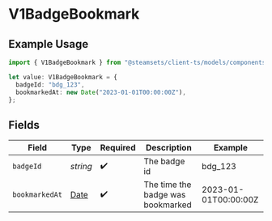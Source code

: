 # V1BadgeBookmark

## Example Usage

```typescript
import { V1BadgeBookmark } from "@steamsets/client-ts/models/components";

let value: V1BadgeBookmark = {
  badgeId: "bdg_123",
  bookmarkedAt: new Date("2023-01-01T00:00:00Z"),
};
```

## Fields

| Field                                                                                         | Type                                                                                          | Required                                                                                      | Description                                                                                   | Example                                                                                       |
| --------------------------------------------------------------------------------------------- | --------------------------------------------------------------------------------------------- | --------------------------------------------------------------------------------------------- | --------------------------------------------------------------------------------------------- | --------------------------------------------------------------------------------------------- |
| `badgeId`                                                                                     | *string*                                                                                      | :heavy_check_mark:                                                                            | The badge id                                                                                  | bdg_123                                                                                       |
| `bookmarkedAt`                                                                                | [Date](https://developer.mozilla.org/en-US/docs/Web/JavaScript/Reference/Global_Objects/Date) | :heavy_check_mark:                                                                            | The time the badge was bookmarked                                                             | 2023-01-01T00:00:00Z                                                                          |